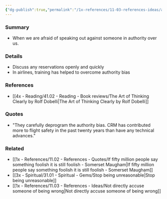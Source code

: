 ```yaml
---
{"dg-publish":true,"permalink":"/1x-references/11-03-references-ideas/authority-bias/"}
---
```



### Summary
- When we are afraid of speaking out against someone in authority over us.

### Details
- Discuss any reservations openly and quickly
- In airlines, training has helped to overcome authority bias

### References
- [[4x - Reading/41.02 - Reading - Book reviews/The Art of Thinking Clearly by Rolf Dobelli\|The Art of Thinking Clearly by Rolf Dobelli]]

### Quotes
- "They carefully deprogram the authority bias. CRM has contributed more to flight safety in the past twenty years than have any technical advances."

### Related
- [[1x - References/11.02 - References - Quotes/If fifty million people say something foolish it is still foolish - Somerset Maugham\|If fifty million people say something foolish it is still foolish - Somerset Maugham]]
- [[3x - Spiritual/31.01 - Spiritual - Gems/Stop being unreasonable\|Stop being unreasonable]]
- [[1x - References/11.03 - References - Ideas/Not directly accuse someone of being wrong\|Not directly accuse someone of being wrong]]